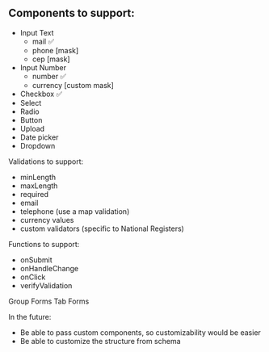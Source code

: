 ## Components to support:
- Input Text 
  - mail ✅
  - phone [mask]
  - cep [mask]
- Input Number
  - number ✅
  - currency [custom mask]
- Checkbox ✅
- Select
- Radio
- Button
- Upload
- Date picker
- Dropdown

Validations to support: 
- minLength
- maxLength
- required 
- email 
- telephone (use a map validation)
- currency values
- custom validators (specific to National Registers)

Functions to support: 
- onSubmit
- onHandleChange
- onClick
- verifyValidation

Group Forms 
Tab Forms


In the future: 
- Be able to pass custom components, so customizability would be easier
- Be able to customize the structure from schema
